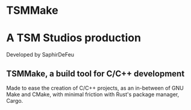 # TSMMake

# A TSM Studios production
Developed by SaphirDeFeu

## TSMMake, a build tool for C/C++ development
Made to ease the creation of C/C++ projects, as an in-between of GNU Make and CMake, with minimal friction with Rust's package manager, Cargo.

